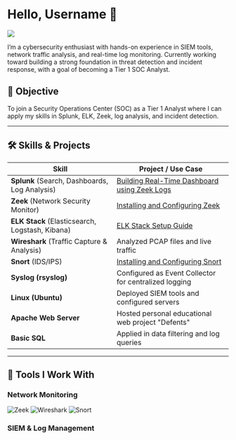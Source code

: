 # Hello, Username 👋  
<a href="https://www.linkedin.com/in/gopunairofficial"><img src="https://img.shields.io/badge/-LinkedIn-0072b1?&style=for-the-badge&logo=linkedin&logoColor=white" /></a>

I’m a cybersecurity enthusiast with hands-on experience in SIEM tools, network traffic analysis, and real-time log monitoring. Currently working toward building a strong foundation in threat detection and incident response, with a goal of becoming a Tier 1 SOC Analyst.

## 🎯 Objective
To join a Security Operations Center (SOC) as a Tier 1 Analyst where I can apply my skills in Splunk, ELK, Zeek, log analysis, and incident detection.

---

## 🛠️ Skills & Projects

| Skill                                         | Project / Use Case                                                                 |
|----------------------------------------------|-------------------------------------------------------------------------------------|
| **Splunk** (Search, Dashboards, Log Analysis) | [Building Real-Time Dashboard using Zeek Logs](https://medium.com/@ggopu7347/building-a-real-time-dashboard-in-splunk-using-zeek-logs-65c9f23db724) |
| **Zeek** (Network Security Monitor)           | [Installing and Configuring Zeek](https://medium.com/@ggopu7347/installing-and-configuring-zeek-on-ubuntu-22-04-9809c124bc79) |
| **ELK Stack** (Elasticsearch, Logstash, Kibana) | [ELK Stack Setup Guide](https://medium.com/@ggopu7347/step-by-step-guide-to-installing-elk-stack-on-ubuntu-a04528459d88) |
| **Wireshark** (Traffic Capture & Analysis)    | Analyzed PCAP files and live traffic                                               |
| **Snort** (IDS/IPS)                           | [Installing and Configuring Snort](https://medium.com/@ggopu7347/installation-and-configuration-of-snort-on-ubuntu-b00fb64f30af) |
| **Syslog (rsyslog)**                          | Configured as Event Collector for centralized logging                              |
| **Linux (Ubuntu)**                            | Deployed SIEM tools and configured servers                                         |
| **Apache Web Server**                         | Hosted personal educational web project "Defents"                                  |
| **Basic SQL**                                 | Applied in data filtering and log queries                                          |

---

## 🧰 Tools I Work With

### Network Monitoring  
![Zeek](https://img.shields.io/badge/-Zeek-7752B4?&style=for-the-badge&logo=zeek&logoColor=white)
![Wireshark](https://img.shields.io/badge/-Wireshark-1679A7?&style=for-the-badge&logo=wireshark&logoColor=white)
![Snort](https://img.shields.io/badge/-Snort-EF3B2D?&style=for-the-badge&logo=snort&logoColor=white)

### SIEM & Log Management

